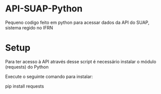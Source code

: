 # API-SUAP-Python
Pequeno codigo feito em python para acessar dados da API do SUAP, sistema regido no IFRN

# Setup
<p>Para ter acesso à API através desse script é necessário instalar o módulo (requests) do Python </p>
<p>Execute o seguinte comando para instalar:</p>
<p>pip install requests</p>
